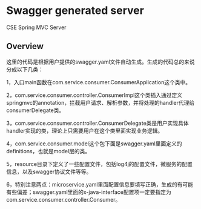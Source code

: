 # Swagger generated server

CSE Spring MVC Server


## Overview
这里的代码是根据用户提供的swagger.yaml文件自动生成。生成的代码总的来说分成以下几类：

1，入口main函数在com.service.consumer.ConsumerApplication这个类中。

2，com.service.consumer.controller.ConsumerImpl这个类插入通过定义springmvc的annotation，拦截用户请求、解析参数，并将处理的handler代理给consumerDelegate类。

3，com.service.consumer.controller.ConsumerDelegate类是用户实现具体handler实现的类，理论上只需要用户在这个类里面实现业务逻辑。

4，com.service.consumer.model这个包下面是swagger.yaml里面定义的definitions，也就是model层的类。

5，resource目录下定义了一些配置文件，包括log4j的配置文件，微服务的配置信息，以及swagger协议文件等等。

6，特别注意两点：microservice.yaml里面配置信息要填写正确，生成的有可能有些偏差；swagger.yaml里面的x-java-interface配置项一定要指定为com.service.consumer.controller.Consumer。